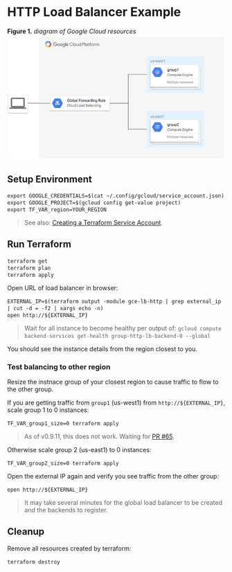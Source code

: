 # HTTP Load Balancer Example

**Figure 1.** *diagram of Google Cloud resources*
![architecture diagram](./http_lb_diagram.png)

## Setup Environment

```
export GOOGLE_CREDENTIALS=$(cat ~/.config/gcloud/service_account.json)
export GOOGLE_PROJECT=$(gcloud config get-value project)
export TF_VAR_region=YOUR_REGION
```

> See also: [Creating a Terraform Service Account](https://www.terraform.io/docs/providers/google/index.html#authentication-json-file).

## Run Terraform

```
terraform get
terraform plan
terraform apply
```

Open URL of load balancer in browser:

```
EXTERNAL_IP=$(terraform output -module gce-lb-http | grep external_ip | cut -d = -f2 | xargs echo -n)
open http://${EXTERNAL_IP}
```

> Wait for all instance to become healthy per output of: `gcloud compute backend-services get-health group-http-lb-backend-0 --global`

You should see the instance details from the region closest to you.

### Test balancing to other region

Resize the instnace group of your closest region to cause traffic to flow to the other group.

If you are getting traffic from `group1` (us-west1) from `http://${EXTERNAL_IP}`, scale group 1 to 0 instances:

```
TF_VAR_group1_size=0 terraform apply
```

> As of v0.9.11, this does not work. Waiting for [PR #65](https://github.com/terraform-providers/terraform-provider-google/pull/65).

Otherwise scale group 2 (us-east1) to 0 instances:

```
TF_VAR_group2_size=0 terraform apply
```

Open the external IP again and verify you see traffic from the other group:

```
open http://${EXTERNAL_IP}
```

> It may take several minutes for the global load balancer to be created and the backends to register.

## Cleanup

Remove all resources created by terraform:

```
terraform destroy
```